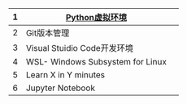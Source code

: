 

| 1    | [Python虚拟环境](python_venv.md) |      |
| ---- | -------------------------------- | ---- |
| 2    | Git版本管理                      |      |
| 3    | Visual Stuidio Code开发环境      |      |
| 4    | WSL- Windows Subsystem for Linux |      |
| 5    | Learn X in Y minutes             |      |
| 6    | Jupyter Notebook                 |      |

